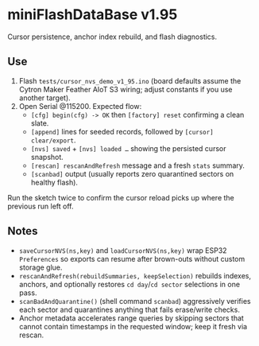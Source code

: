 # miniFlashDataBase v1.95

Cursor persistence, anchor index rebuild, and flash diagnostics.

## Use

1. Flash `tests/cursor_nvs_demo_v1_95.ino` (board defaults assume the Cytron
   Maker Feather AIoT S3 wiring; adjust constants if you use another target).
2. Open Serial @115200. Expected flow:
   - `[cfg] begin(cfg) -> OK` then `[factory] reset` confirming a clean slate.
   - `[append]` lines for seeded records, followed by `[cursor] clear/export`.
   - `[nvs] saved` + `[nvs] loaded …` showing the persisted cursor snapshot.
   - `[rescan] rescanAndRefresh` message and a fresh `stats` summary.
   - `[scanbad]` output (usually reports zero quarantined sectors on healthy
     flash).

Run the sketch twice to confirm the cursor reload picks up where the previous
run left off.

## Notes

- `saveCursorNVS(ns,key)` and `loadCursorNVS(ns,key)` wrap ESP32 `Preferences`
  so exports can resume after brown-outs without custom storage glue.
- `rescanAndRefresh(rebuildSummaries, keepSelection)` rebuilds indexes, anchors,
  and optionally restores `cd day`/`cd sector` selections in one pass.
- `scanBadAndQuarantine()` (shell command `scanbad`) aggressively verifies each
  sector and quarantines anything that fails erase/write checks.
- Anchor metadata accelerates range queries by skipping sectors that cannot
  contain timestamps in the requested window; keep it fresh via rescan.
